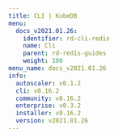 ```yaml
---
title: CLI | KubeDB
menu:
  docs_v2021.01.26:
    identifier: rd-cli-redis
    name: Cli
    parent: rd-redis-guides
    weight: 100
menu_name: docs_v2021.01.26
info:
  autoscaler: v0.1.2
  cli: v0.16.2
  community: v0.16.2
  enterprise: v0.3.2
  installer: v0.16.2
  version: v2021.01.26
---
```


